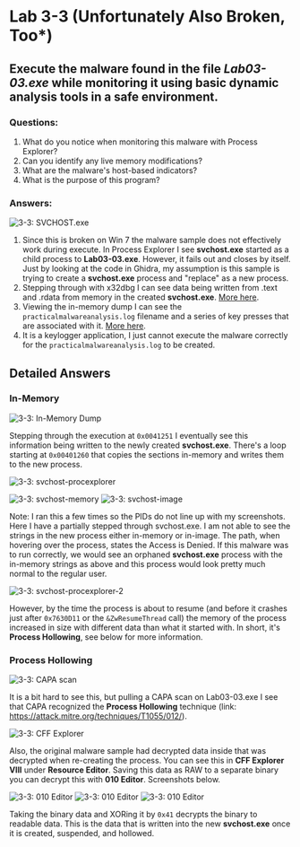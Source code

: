 # Lab 3-3 (Unfortunately Also Broken, Too*)

## Execute the malware found in the file *Lab03-03.exe* while monitoring it using basic dynamic analysis tools in a safe environment.

### Questions:
1. What do you notice when monitoring this malware with Process Explorer?
2. Can you identify any live memory modifications?
3. What are the malware's host-based indicators?
4. What is the purpose of this program?

### Answers:

![3-3: SVCHOST.exe](Images/3-3-3.png)

1. Since this is broken on Win 7 the malware sample does not effectively work during execute. In Process Explorer I see **svchost.exe** started as a child process to **Lab03-03.exe**. However, it fails out and closes by itself. Just by looking at the code in Ghidra, my assumption is this sample is trying to create a **svchost.exe** process and "replace" as a new process.
2. Stepping through with x32dbg I can see data being written from .text and .rdata from memory in the created **svchost.exe**. [More here](#in-memory).
3. Viewing the in-memory dump I can see the `practicalmalwareanalysis.log` filename and a series of key presses that are associated with it. [More here](#in-memory).
4. It is a keylogger application, I just cannot execute the malware correctly for the `practicalmalwareanalysis.log` to be created.

## Detailed Answers

### In-Memory

![3-3: In-Memory Dump](Images/3-3-2.png)

Stepping through the execution at `0x0041251` I eventually see this information being written to the newly created **svchost.exe**. There's a loop starting at `0x00401260` that copies the sections in-memory and writes them to the new process.

![3-3: svchost-procexplorer](Images/3-3-6.png)

![3-3: svchost-memory](Images/3-3-4.png) ![3-3: svchost-image](Images/3-3-5.png)

Note: I ran this a few times so the PIDs do not line up with my screenshots. Here I have a partially stepped through svchost.exe. I am not able to see the strings in the new process either in-memory or in-image. The path, when hovering over the process, states the Access is Denied. If this malware was to run correctly, we would see an orphaned **svchost.exe** process with the in-memory strings as above and this process would look pretty much normal to the regular user.

![3-3: svchost-procexplorer-2](Images/3-3-7.png)

However, by the time the process is about to resume (and before it crashes just after `0x7630D11` or the `&ZwResumeThread` call) the memory of the process increased in size with different data than what it started with. In short, it's **Process Hollowing**, see below for more information.

### Process Hollowing

![3-3: CAPA scan](Images/3-3-8.png)

It is a bit hard to see this, but pulling a CAPA scan on Lab03-03.exe I see that CAPA recognized the **Process Hollowing** technique (link: https://attack.mitre.org/techniques/T1055/012/).

![3-3: CFF Explorer](Images/3-3-9.png)

Also, the original malware sample had decrypted data inside that was decrypted when re-creating the process. You can see this in **CFF Explorer VIII** under **Resource Editor**. Saving this data as RAW to a separate binary you can decrypt this with **010 Editor**. Screenshots below.

![3-3: 010 Editor](Images/3-3-10.png)
![3-3: 010 Editor](Images/3-3-11.png)
![3-3: 010 Editor](Images/3-3-12.png)

Taking the binary data and XORing it by `0x41` decrypts the binary to readable data. This is the data that is written into the new **svchost.exe** once it is created, suspended, and hollowed.